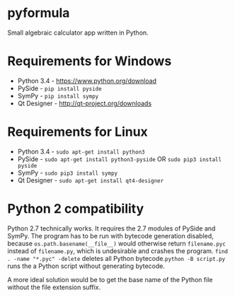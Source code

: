 pyformula
=========
Small algebraic calculator app written in Python.

Requirements for Windows
=========

* Python 3.4  - https://www.python.org/download
* PySide      - `pip install pyside`
* SymPy       - `pip install sympy`
* Qt Designer - http://qt-project.org/downloads

Requirements for Linux
=========

* Python 3.4  - `sudo apt-get install python3`
* PySide      - `sudo apt-get install python3-pyside` OR `sudo pip3 install pyside`
* SymPy       - `sudo pip3 install sympy`
* Qt Designer - `sudo apt-get install qt4-designer`

Python 2 compatibility
=========

Python 2.7 technically works. It requires the 2.7 modules of PySide and SymPy.
The program has to be run with bytecode generation disabled, because
`os.path.basename(__file__)` would otherwise return `filename.pyc` instead of
`filename.py`, which is undesirable and crashes the program. `find . -name
"*.pyc" -delete` deletes all Python bytecode.`python -B script.py` runs the
a Python script without generating bytecode.

A more ideal solution would be to get the base name of the Python file without
the file extension suffix.
